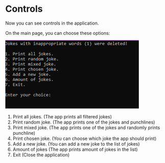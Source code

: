 # Controls

Now you can see controls in the application.

On the main page, you can choose these options:

![](../.gitbook/assets/image.png)

1. Print all jokes. (The app prints all filtered jokes)
2. Print random joke. (The app prints one of the jokes and punchlines)
3. Print mixed joke. (The app prints one of the jokes and randomly prints punchline)
4. Print chosen joke. (You can choose which joke the app should print)
5. Add a new joke. (You can add a new joke to the list of jokes)
6. Amount of jokes (The app prints amount of jokes in the list)
7. Exit (Close the application)
